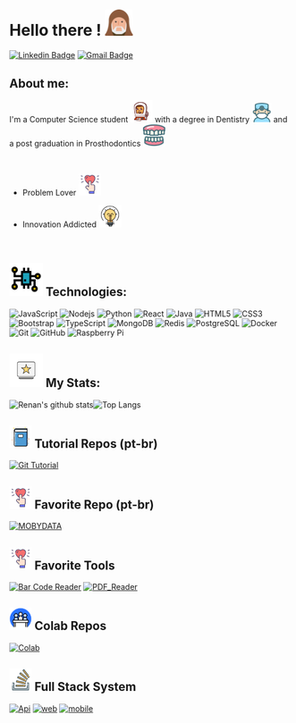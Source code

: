# Hello there ! <img src="https://github.com/rnanc/rnanc/blob/master/assets/iconfinder_obiwan-kenobi_1626629.svg" width="50">

[![Linkedin Badge](https://img.shields.io/badge/-LinkedIn-blue?style=flat-square&logo=Linkedin&logoColor=white)](https://www.linkedin.com/in/renanfigcarneiro/)
[![Gmail Badge](https://img.shields.io/badge/-Gmail-c14438?style=flat-square&logo=Gmail&logoColor=white)](mailto:renanfigcarneiro@gmail.com)

## About me:
I'm a Computer Science student <img src="https://github.com/rnanc/rnanc/blob/master/assets/iconfinder_astronaut_5267458.svg" width="40"> with a degree in Dentistry <img src="https://github.com/rnanc/rnanc/blob/master/assets/iconfinder_Dental_-_Tooth_-_Dentist_-_Dentistry_25_2185059.svg" width="35"> and a post graduation in Prosthodontics <img src="https://github.com/rnanc/rnanc/blob/master/assets/iconfinder_Dental_-_Tooth_-_Dentist_-_Dentistry_26_2185048.svg" width="40">

<br />

- Problem Lover <img src="https://github.com/rnanc/rnanc/blob/master/assets/iconfinder_love-heart-romantic-marriage-18_4180551.svg" width="40">

- Innovation Addicted <img src="https://github.com/rnanc/rnanc/blob/master/assets/iconfinder_496_bulb_energy_idea_solution_4212938.svg" width="40">

<br />

## <img src="https://github.com/rnanc/rnanc/blob/master/assets/iconfinder_EXPAND_ICONFINDER_COLOR_TECHNOLOGY-01_3970121.svg" width="60"> Technologies:

![JavaScript](https://img.shields.io/badge/-JavaScript-black?style=flat-square&logo=javascript)
![Nodejs](https://img.shields.io/badge/-Nodejs-black?style=flat-square&logo=Node.js)
![Python](https://img.shields.io/badge/-Python-black?style=flat-square&logo=Python)
![React](https://img.shields.io/badge/-React-black?style=flat-square&logo=react)
![Java](https://img.shields.io/badge/-java-E34A86?style=flat-square&logo=java)
![HTML5](https://img.shields.io/badge/-HTML5-E34F26?style=flat-square&logo=html5&logoColor=white)
![CSS3](https://img.shields.io/badge/-CSS3-1572B6?style=flat-square&logo=css3)
![Bootstrap](https://img.shields.io/badge/-Bootstrap-563D7C?style=flat-square&logo=bootstrap)
![TypeScript](https://img.shields.io/badge/-TypeScript-007ACC?style=flat-square&logo=typescript)
![MongoDB](https://img.shields.io/badge/-MongoDB-black?style=flat-square&logo=mongodb)
![Redis](https://img.shields.io/badge/-Redis-black?style=flat-square&logo=Redis)
![PostgreSQL](https://img.shields.io/badge/-PostgreSQL-336791?style=flat-square&logo=postgresql)
![Docker](https://img.shields.io/badge/-Docker-black?style=flat-square&logo=docker)
![Git](https://img.shields.io/badge/-Git-black?style=flat-square&logo=git)
![GitHub](https://img.shields.io/badge/-GitHub-181717?style=flat-square&logo=github)
![Raspberry Pi](https://img.shields.io/badge/-Raspberry%20Pi-C51A4A?style=flat-square&logo=Raspberry-Pi)

## <img src="https://github.com/rnanc/rnanc/blob/master/assets/iconfinder_JD-12_2259880.svg" width="60"> My Stats:

![Renan's github stats](https://github-readme-stats.vercel.app/api?username=rnanc&bg_color=30,e96443,904e95&text_color=fff&count_private=true&show_icons=true&line_height=40&icon_color=fff&title_color=fff&hide_border=true)![Top Langs](https://github-readme-stats.vercel.app/api/top-langs/?username=rnanc&bg_color=30,e96443,904e95&text_color=fff&count_private=false&icon_color=fff&title_color=fff&hide_border=true)

## <img src="https://github.com/rnanc/rnanc/blob/master/assets/iconfinder_ilustracoes_04-10_1519778.svg" width="40"> Tutorial Repos (pt-br)

[![Git Tutorial](https://github-readme-stats.vercel.app/api/pin/?username=rnanc&repo=Tutorial_Git&bg_color=30,e96443,904e95&text_color=fff&count_private=true&show_icons=true&line_height=40&icon_color=fff&title_color=fff&hide_border=true)](https://github.com/rnanc/Tutorial_Git)

## <img src="https://github.com/rnanc/rnanc/blob/master/assets/iconfinder_love-heart-romantic-marriage-18_4180551.svg" width="40"> Favorite Repo (pt-br)

[![MOBYDATA](https://github-readme-stats.vercel.app/api/pin/?username=rnanc&repo=MOBYDATA&bg_color=30,e96443,904e95&text_color=fff&count_private=true&show_icons=true&line_height=40&icon_color=fff&title_color=fff&hide_border=true)](https://github.com/rnanc/MOBYDATA)

## <img src="https://github.com/rnanc/rnanc/blob/master/assets/iconfinder_love-heart-romantic-marriage-18_4180551.svg" width="40"> Favorite Tools

[![Bar Code Reader](https://github-readme-stats.vercel.app/api/pin/?username=rnanc&repo=BarCode_Reader_ReactNative&bg_color=30,e96443,904e95&text_color=fff&count_private=true&show_icons=true&line_height=40&icon_color=fff&title_color=fff&hide_border=true)](https://github.com/rnanc/BarCode_Reader_ReactNative) [![PDF_Reader](https://github-readme-stats.vercel.app/api/pin/?username=rnanc&repo=PDF_Reader_JAVA&bg_color=30,e96443,904e95&text_color=fff&count_private=true&show_icons=true&line_height=40&icon_color=fff&title_color=fff&hide_border=true)](https://github.com/rnanc/PDF_Reader_JAVA)

## <img src="https://github.com/rnanc/rnanc/blob/master/assets/iconfinder_law_iconsArtboard_1_copy_3_2393031.svg" width="40"> Colab Repos

[![Colab](https://github-readme-stats.vercel.app/api/pin/?username=marcosp-sousa&repo=BioTaxGeo&bg_color=30,e96443,904e95&text_color=fff&show_icons=true&line_height=40&icon_color=fff&title_color=fff&hide_border=true)](https://github.com/marcosp-sousa/BioTaxGeo)

## <img src="https://github.com/rnanc/rnanc/blob/master/assets/iconfinder_logo_stackoverflow_Stack_overflow_6541614.svg" width="40"> Full Stack System

[![Api](https://github-readme-stats.vercel.app/api/pin/?username=rnanc&repo=gobarber-api&bg_color=30,e96443,904e95&text_color=fff&count_private=true&show_icons=true&line_height=40&icon_color=fff&title_color=fff&hide_border=true)](https://github.com/rnanc/gobarber-api) [![web](https://github-readme-stats.vercel.app/api/pin/?username=rnanc&repo=gobarber-web&bg_color=30,e96443,904e95&text_color=fff&show_icons=true&line_height=40&icon_color=fff&title_color=fff&hide_border=true)](https://github.com/rnanc/gobarber-web) [![mobile](https://github-readme-stats.vercel.app/api/pin/?username=rnanc&repo=gobarber-app&bg_color=30,e96443,904e95&text_color=fff&show_icons=true&line_height=40&icon_color=fff&title_color=fff&hide_border=true)](https://github.com/rnanc/gobarber-app)
